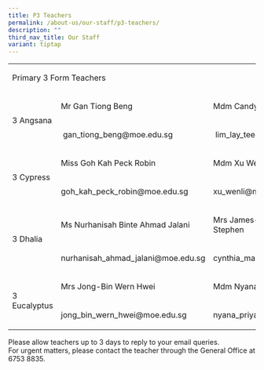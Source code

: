 ```yaml
---
title: P3 Teachers
permalink: /about-us/our-staff/p3-teachers/
description: ""
third_nav_title: Our Staff
variant: tiptap
---
```

<table><tbody><tr><td rowspan="1" colspan="3"><p>Primary 3 Form Teachers</p></td></tr><tr><td rowspan="2" colspan="1"><p>3 Angsana</p></td><td rowspan="1" colspan="1"><p>Mr Gan Tiong Beng</p></td><td rowspan="1" colspan="1"><p>Mdm Candy Lim Lay Tee</p></td></tr><tr><td rowspan="1" colspan="1"><p>&nbsp;<a rel="noopener noreferrer nofollow" target="_blank">gan_tiong_beng@moe.edu.sg</a></p></td><td rowspan="1" colspan="1"><p>&nbsp;<a rel="noopener noreferrer nofollow" target="_blank">lim_lay_tee@moe.edu.sg</a></p></td></tr><tr><td rowspan="2" colspan="1"><p>3 Cypress</p></td><td rowspan="1" colspan="1"><p>Miss Goh Kah Peck Robin&nbsp;</p></td><td rowspan="1" colspan="1"><p>Mdm Xu Wenli&nbsp;</p></td></tr><tr><td rowspan="1" colspan="1"><p><a rel="noopener noreferrer nofollow" target="_blank">goh_kah_peck_robin@moe.edu.sg</a></p></td><td rowspan="1" colspan="1"><p><a rel="noopener noreferrer nofollow" target="_blank">xu_wenli@moe.edu.sg</a></p></td></tr><tr><td rowspan="3" colspan="1"><p>3 Dhalia</p></td><td rowspan="1" colspan="1"><p>Ms Nurhanisah Binte Ahmad Jalani&nbsp;</p></td><td rowspan="1" colspan="1"><p>Mrs James-Cynthia Mable D/O J Stephen</p></td></tr><tr><td rowspan="2" colspan="1"><p><a rel="noopener noreferrer nofollow" target="_blank">nurhanisah_ahmad_jalani@moe.edu.sg</a></p></td><td rowspan="2" colspan="1"><p><a rel="noopener noreferrer nofollow" target="_blank">cynthia_mable_j_stephen@moe.edu.sg</a></p></td></tr><tr></tr><tr><td rowspan="2" colspan="1"><p>3 Eucalyptus</p></td><td rowspan="1" colspan="1"><p>Mrs Jong-Bin Wern Hwei&nbsp;</p></td><td rowspan="1" colspan="1"><p>Mdm Nyana Priya D/O Panir Selvam&nbsp;</p></td></tr><tr><td rowspan="1" colspan="1"><p><a rel="noopener noreferrer nofollow" target="_blank">jong_bin_wern_hwei@moe.edu.sg</a></p></td><td rowspan="1" colspan="1"><p><a rel="noopener noreferrer nofollow" target="_blank">nyana_priya_panir_selvam@moe.edu.sg</a></p></td></tr></tbody></table><p>Please allow teachers up to 3 days to reply to your email queries. <br>For urgent matters, please contact the teacher through the General Office at 6753 8835.</p>